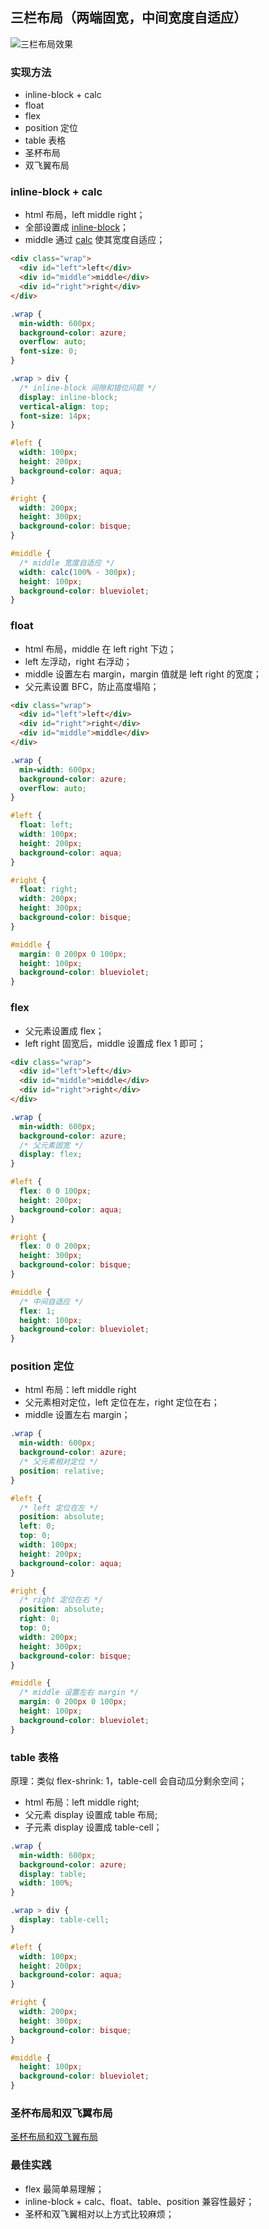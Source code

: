 ## 三栏布局（两端固宽，中间宽度自适应）

![三栏布局效果](./imgs/三栏布局效果.jpg)

### 实现方法
- inline-block + calc
- float
- flex
- position 定位
- table 表格
- 圣杯布局
- 双飞翼布局

### inline-block + calc
- html 布局，left middle right；
- 全部设置成 [inline-block](./inline-block.md)；
- middle 通过 [calc](https://developer.mozilla.org/zh-CN/docs/Web/CSS/calc()) 使其宽度自适应；

``` html
<div class="wrap">
  <div id="left">left</div>
  <div id="middle">middle</div>
  <div id="right">right</div>
</div>
```

``` css
.wrap {
  min-width: 600px;
  background-color: azure;
  overflow: auto;
  font-size: 0;
}

.wrap > div {
  /* inline-block 间隙和错位问题 */
  display: inline-block;
  vertical-align: top;
  font-size: 14px;
}

#left {
  width: 100px;
  height: 200px;
  background-color: aqua;
}

#right {
  width: 200px;
  height: 300px;
  background-color: bisque;
}

#middle {
  /* middle 宽度自适应 */
  width: calc(100% - 300px);
  height: 100px;
  background-color: blueviolet;
}
```

### float
- html 布局，middle 在 left right 下边；
- left 左浮动，right 右浮动；
- middle 设置左右 margin，margin 值就是 left right 的宽度；
- 父元素设置 BFC，防止高度塌陷；

``` html
<div class="wrap">
  <div id="left">left</div>
  <div id="right">right</div>
  <div id="middle">middle</div>
</div>
```

``` css
.wrap {
  min-width: 600px;
  background-color: azure;
  overflow: auto;
}

#left {
  float: left;
  width: 100px;
  height: 200px;
  background-color: aqua;
}

#right {
  float: right;
  width: 200px;
  height: 300px;
  background-color: bisque;
}

#middle {
  margin: 0 200px 0 100px;
  height: 100px;
  background-color: blueviolet;
}
```

### flex
- 父元素设置成 flex；
- left right 固宽后，middle 设置成 flex 1 即可；

``` html
<div class="wrap">
  <div id="left">left</div>
  <div id="middle">middle</div>
  <div id="right">right</div>
</div>
```

``` css
.wrap {
  min-width: 600px;
  background-color: azure;
  /* 父元素固宽 */
  display: flex;
}

#left {
  flex: 0 0 100px;
  height: 200px;
  background-color: aqua;
}

#right {
  flex: 0 0 200px;
  height: 300px;
  background-color: bisque;
}

#middle {
  /* 中间自适应 */
  flex: 1;
  height: 100px;
  background-color: blueviolet;
}
```

### position 定位
- html 布局：left middle right
- 父元素相对定位，left 定位在左，right 定位在右；
- middle 设置左右 margin；

``` css
.wrap {
  min-width: 600px;
  background-color: azure;
  /* 父元素相对定位 */
  position: relative;
}

#left {
  /* left 定位在左 */
  position: absolute;
  left: 0;
  top: 0;
  width: 100px;
  height: 200px;
  background-color: aqua;
}

#right {
  /* right 定位在右 */
  position: absolute;
  right: 0;
  top: 0;
  width: 200px;
  height: 300px;
  background-color: bisque;
}

#middle {
  /* middle 设置左右 margin */
  margin: 0 200px 0 100px;
  height: 100px;
  background-color: blueviolet;
}
```

### table 表格
原理：类似 flex-shrink: 1，table-cell 会自动瓜分剩余空间；
- html 布局：left middle right;
- 父元素 display 设置成 table 布局;
- 子元素 display 设置成 table-cell；

``` css
.wrap {
  min-width: 600px;
  background-color: azure;
  display: table;
  width: 100%;
}

.wrap > div {
  display: table-cell;
}

#left {
  width: 100px;
  height: 200px;
  background-color: aqua;
}

#right {
  width: 200px;
  height: 300px;
  background-color: bisque;
}

#middle {
  height: 100px;
  background-color: blueviolet;
}
```

### 圣杯布局和双飞翼布局

[圣杯布局和双飞翼布局](./圣杯和双飞翼.md)

### 最佳实践
- flex 最简单易理解；
- inline-block + calc、float、table、position 兼容性最好；
- 圣杯和双飞翼相对以上方式比较麻烦；
